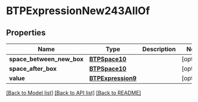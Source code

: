 # BTPExpressionNew243AllOf

## Properties
Name | Type | Description | Notes
------------ | ------------- | ------------- | -------------
**space_between_new_box** | [**BTPSpace10**](BTPSpace10.md) |  | [optional] 
**space_after_box** | [**BTPSpace10**](BTPSpace10.md) |  | [optional] 
**value** | [**BTPExpression9**](BTPExpression9.md) |  | [optional] 

[[Back to Model list]](../README.md#documentation-for-models) [[Back to API list]](../README.md#documentation-for-api-endpoints) [[Back to README]](../README.md)


